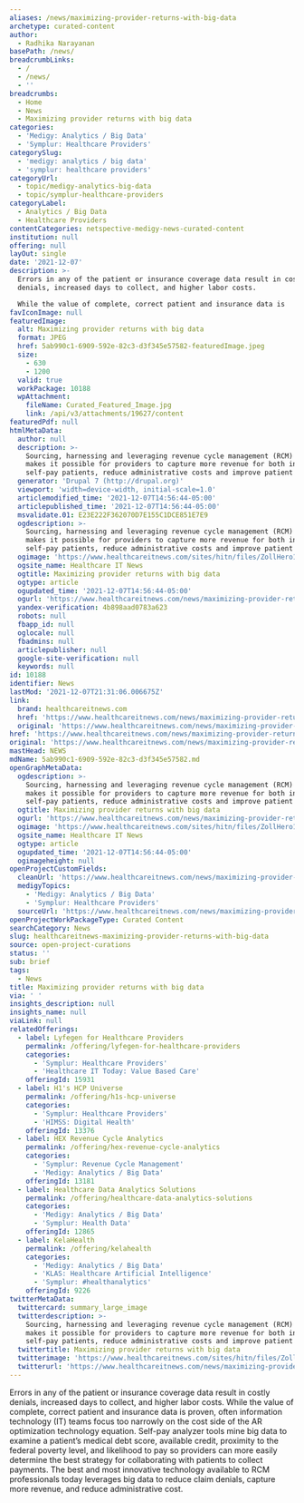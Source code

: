 ```yaml
---
aliases: /news/maximizing-provider-returns-with-big-data
archetype: curated-content
author:
  - Radhika Narayanan
basePath: /news/
breadcrumbLinks:
  - /
  - /news/
  - ''
breadcrumbs:
  - Home
  - News
  - Maximizing provider returns with big data
categories:
  - 'Medigy: Analytics / Big Data'
  - 'Symplur: Healthcare Providers'
categorySlug:
  - 'medigy: analytics / big data'
  - 'symplur: healthcare providers'
categoryUrl:
  - topic/medigy-analytics-big-data
  - topic/symplur-healthcare-providers
categoryLabel:
  - Analytics / Big Data
  - Healthcare Providers
contentCategories: netspective-medigy-news-curated-content
institution: null
offering: null
layOut: single
date: '2021-12-07'
description: >-
  Errors in any of the patient or insurance coverage data result in costly
  denials, increased days to collect, and higher labor costs.

  While the value of complete, correct patient and insurance data is 
favIconImage: null
featuredImage:
  alt: Maximizing provider returns with big data
  format: JPEG
  href: 5ab990c1-6909-592e-82c3-d3f345e57582-featuredImage.jpeg
  size:
    - 630
    - 1200
  valid: true
  workPackage: 10188
  wpAttachment:
    fileName: Curated_Featured_Image.jpg
    link: /api/v3/attachments/19627/content
featuredPdf: null
htmlMetaData:
  author: null
  description: >-
    Sourcing, harnessing and leveraging revenue cycle management (RCM) data
    makes it possible for providers to capture more revenue for both insured and
    self-pay patients, reduce administrative costs and improve patient outcomes.
  generator: 'Drupal 7 (http://drupal.org)'
  viewport: 'width=device-width, initial-scale=1.0'
  articlemodified_time: '2021-12-07T14:56:44-05:00'
  articlepublished_time: '2021-12-07T14:56:44-05:00'
  msvalidate.01: E23E222F362070D7E155C1DCE851E7E9
  ogdescription: >-
    Sourcing, harnessing and leveraging revenue cycle management (RCM) data
    makes it possible for providers to capture more revenue for both insured and
    self-pay patients, reduce administrative costs and improve patient outcomes.
  ogimage: 'https://www.healthcareitnews.com/sites/hitn/files/ZollHero1200.jpg'
  ogsite_name: Healthcare IT News
  ogtitle: Maximizing provider returns with big data
  ogtype: article
  ogupdated_time: '2021-12-07T14:56:44-05:00'
  ogurl: 'https://www.healthcareitnews.com/news/maximizing-provider-returns-big-data'
  yandex-verification: 4b898aad0783a623
  robots: null
  fbapp_id: null
  oglocale: null
  fbadmins: null
  articlepublisher: null
  google-site-verification: null
  keywords: null
id: 10188
identifier: News
lastMod: '2021-12-07T21:31:06.006675Z'
link:
  brand: healthcareitnews.com
  href: 'https://www.healthcareitnews.com/news/maximizing-provider-returns-big-data'
  original: 'https://www.healthcareitnews.com/news/maximizing-provider-returns-big-data'
href: 'https://www.healthcareitnews.com/news/maximizing-provider-returns-big-data'
original: 'https://www.healthcareitnews.com/news/maximizing-provider-returns-big-data'
mastHead: NEWS
mdName: 5ab990c1-6909-592e-82c3-d3f345e57582.md
openGraphMetaData:
  ogdescription: >-
    Sourcing, harnessing and leveraging revenue cycle management (RCM) data
    makes it possible for providers to capture more revenue for both insured and
    self-pay patients, reduce administrative costs and improve patient outcomes.
  ogtitle: Maximizing provider returns with big data
  ogurl: 'https://www.healthcareitnews.com/news/maximizing-provider-returns-big-data'
  ogimage: 'https://www.healthcareitnews.com/sites/hitn/files/ZollHero1200.jpg'
  ogsite_name: Healthcare IT News
  ogtype: article
  ogupdated_time: '2021-12-07T14:56:44-05:00'
  ogimageheight: null
openProjectCustomFields:
  cleanUrl: 'https://www.healthcareitnews.com/news/maximizing-provider-returns-big-data'
  medigyTopics:
    - 'Medigy: Analytics / Big Data'
    - 'Symplur: Healthcare Providers'
  sourceUrl: 'https://www.healthcareitnews.com/news/maximizing-provider-returns-big-data'
openProjectWorkPackageType: Curated Content
searchCategory: News
slug: healthcareitnews-maximizing-provider-returns-with-big-data
source: open-project-curations
status: ''
sub: brief
tags:
  - News
title: Maximizing provider returns with big data
via: ' '
insights_description: null
insights_name: null
viaLink: null
relatedOfferings:
  - label: Lyfegen for Healthcare Providers
    permalink: /offering/lyfegen-for-healthcare-providers
    categories:
      - 'Symplur: Healthcare Providers'
      - 'Healthcare IT Today: Value Based Care'
    offeringId: 15931
  - label: H1's HCP Universe
    permalink: /offering/h1s-hcp-universe
    categories:
      - 'Symplur: Healthcare Providers'
      - 'HIMSS: Digital Health'
    offeringId: 13376
  - label: HEX Revenue Cycle Analytics
    permalink: /offering/hex-revenue-cycle-analytics
    categories:
      - 'Symplur: Revenue Cycle Management'
      - 'Medigy: Analytics / Big Data'
    offeringId: 13181
  - label: Healthcare Data Analytics Solutions
    permalink: /offering/healthcare-data-analytics-solutions
    categories:
      - 'Medigy: Analytics / Big Data'
      - 'Symplur: Health Data'
    offeringId: 12865
  - label: KelaHealth
    permalink: /offering/kelahealth
    categories:
      - 'Medigy: Analytics / Big Data'
      - 'KLAS: Healthcare Artificial Intelligence'
      - 'Symplur: #healthanalytics'
    offeringId: 9226
twitterMetaData:
  twittercard: summary_large_image
  twitterdescription: >-
    Sourcing, harnessing and leveraging revenue cycle management (RCM) data
    makes it possible for providers to capture more revenue for both insured and
    self-pay patients, reduce administrative costs and improve patient outcomes.
  twittertitle: Maximizing provider returns with big data
  twitterimage: 'https://www.healthcareitnews.com/sites/hitn/files/ZollHero1200.jpg'
  twitterurl: 'https://www.healthcareitnews.com/news/maximizing-provider-returns-big-data'
---
```

<p>Errors in any of the patient or insurance coverage data result in costly denials, increased days to collect, and higher labor costs.
While the value of complete, correct patient and insurance data is proven, often information technology (IT) teams focus too narrowly on the cost side of the AR optimization technology equation.
Self-pay analyzer tools mine big data to examine a patient’s medical debt score, available credit, proximity to the federal poverty level, and likelihood to pay so providers can more easily determine the best strategy for collaborating with patients to collect payments.
The best and most innovative technology available to RCM professionals today leverages big data to reduce claim denials, capture more revenue, and reduce administrative cost.</p>